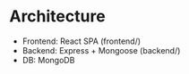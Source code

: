 # Architecture

- Frontend: React SPA (frontend/)
- Backend: Express + Mongoose (backend/)
- DB: MongoDB
